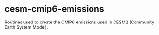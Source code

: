 # cesm-cmip6-emissions
Routines used to create the CMIP6 emissions used in CESM2 (Community Earth System Model).
